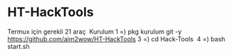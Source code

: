 # HT-HackTools

Termux için gerekli 21 araç 
Kurulum
1 =) pkg kurulum git -y 
https://github.com/aim2wow/HT-HackTools 
3 =) cd Hack-Tools 
4 =) bash start.sh

